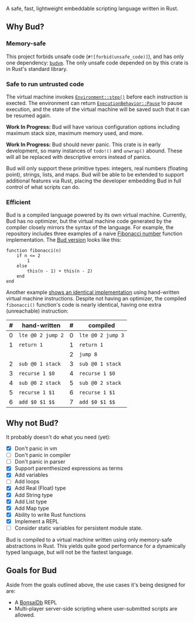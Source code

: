 A safe, fast, lightweight embeddable scripting language written in Rust.

## Why Bud?

### Memory-safe

This project forbids unsafe code (`#![forbid(unsafe_code)]`), and has only one
dependency: [`budvm`][budvm]. The only unsafe code depended on by this crate is
in Rust's standard library.

### Safe to run untrusted code

The virtual machine invokes [`Environment::step()`](crate::vm::Environment::step) before each
instruction is exected. The environment can return
[`ExecutionBehavior::Pause`](crate::vm::ExecutionBehavior::Pause) to pause execution, and the state of the
virtual machine will be saved such that it can be resumed again.

**Work In Progress:** Bud will have various configuration
options including maximum stack size, maximum memory used, and more.

**Work In Progress:** Bud should never panic. This crate is in early
development, so many instances of `todo!()` and `unwrap()` abound. These will
all be replaced with descriptive errors instead of panics.

Bud will only support these primitive types: integers, real numbers (floating
point), strings, lists, and maps. Bud will be able to be extended to support
additional features via Rust, placing the developer embedding Bud in full
control of what scripts can do.

### Efficient

Bud is a compiled language powered by its own virtual machine. Currently, Bud
has no optimizer, but the virtual machine code generated by the compiler closely
mirrors the syntax of the language. For example, the repository includes three
examples of a naive [Fibonacci number][fib] function implementation. The [Bud
version][fib-ex] looks like this:

```bud
function fibonacci(n)
    if n <= 2
        1
    else
        this(n - 1) + this(n - 2)
    end
end
```

Another example [shows an identical implementation][fib-vm] using hand-written
virtual machine instructions. Despite not having an optimizer, the compiled
`fibonacci()` function's code is nearly identical, having one extra (unreachable)
instruction:

|  # | hand-written          | # | compiled             |
|----|-----------------------|---|----------------------|
|  0 | `lte @0 2 jump 2`     | 0 | `lte @0 2 jump 3`    |
|  1 | `return 1`            | 1 | `return 1`           |
|    |                       | 2 | `jump 8`             |
|  2 | `sub @0 1 stack`      | 3 | `sub @0 1 stack`     |
|  3 | `recurse 1 $0`       | 4 | `recurse 1 $0`      |
|  4 | `sub @0 2 stack`      | 5 | `sub @0 2 stack`     |
|  5 | `recurse 1 $1`       | 6 | `recurse 1 $1`      |
|  6 | `add $0 $1 $$`    | 7 | `add $0 $1 $$`   |

## Why not Bud?

It probably doesn't do what you need (yet):

- [x] Don't panic in vm
- [ ] Don't panic in compiler
- [ ] Don't panic in parser
- [x] Support parenthesized expressions as terms
- [x] Add variables
- [ ] Add loops
- [x] Add Real (Float) type
- [x] Add String type
- [x] Add List type
- [x] Add Map type
- [x] Ability to write Rust functions
- [x] Implement a REPL
- [ ] Consider static variables for persistent module state.

Bud is compiled to a virtual machine written using only memory-safe abstractions
in Rust. This yields quite good performance for a dynamically typed language,
but will not be the fastest language.

## Goals for Bud

Aside from the goals outlined above, the use cases it's being designed for are:

- A [BonsaiDb][bonsaidb] REPL
- Multi-player server-side scripting where user-submitted scripts are allowed.

[fib]: https://en.wikipedia.org/wiki/Fibonacci_number
[fib-ex]: https://github.com/khonsulabs/budlang/blob/main/budlang/examples/fib.rs
[fib-vm]: https://github.com/khonsulabs/budlang/blob/main/budvm/examples/fib-vm.rs
[bonsaidb]: https://bonsaidb.io/
[budvm]: https://github.com/khonsulabs/budlang/blob/main/budvm
